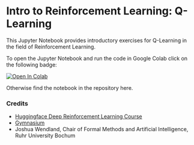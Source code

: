# Intro to Reinforcement Learning: Q-Learning

This Jupyter Notebook provides introductory exercises for Q-Learning in the field of Reinforcement Learning. 

To open the Jupyter Notebook and run the code in Google Colab click on the following badge:

<a target="_blank" href="https://colab.research.google.com/github/ai-fm/q-learning-notbeook/blob/main/Q_Learning_exercise.ipynb">
  <img src="https://colab.research.google.com/assets/colab-badge.svg" alt="Open In Colab"/>
</a>

Otherwise find the notebook in the repository here.


### Credits

- [Huggingface Deep Reinforcement Learning Course](https://huggingface.co/learn/deep-rl-course/unit0/introduction)
- [Gymnasium](https://gymnasium.farama.org/)
- Joshua Wendland, Chair of Formal Methods and Artificial Intelligence, Ruhr University Bochum